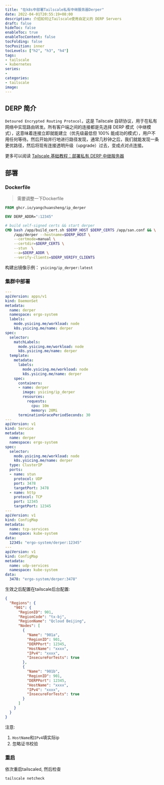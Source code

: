 ```yaml
---
title: "在k8s中部署Tailscale私有中继服务器Derper"
date: 2022-04-01T20:55:19+08:00
description: 介绍如何让Tailscale使用自定义的 DERP Servers
draft: false
hideToc: false
enableToc: true
enableTocContent: false
tocFolding: false
tocPosition: inner
tocLevels: ["h2", "h3", "h4"]
tags:
- tailscale
- kubernetes
series:
-
categories:
- tailscale
image:
---
```


## DERP 简介

`Detoured Encrypted Routing Protocol`，这是 Tailscale 自研协议，用于在私有网络中实现路由转发。所有客户端之间的连接都是先选择 DERP 模式（中继模式），这意味着连接立即就能建立（优先级最低但 100% 能成功的模式），用户不用任何等待。然后开始并行地进行路径发现，通常几秒钟之后，我们就能发现一条更优路径，然后将现有连接透明升级（upgrade）过去，变成点对点连接。

更多可以阅读 [Tailscale 基础教程：部署私有 DERP 中继服务器](https://fuckcloudnative.io/posts/custom-derp-servers)

## 部署

### Dockerfile

> 需要调整一下Dockerfile

```Dockerfile
FROM ghcr.io/yangchuansheng/ip_derper

ENV DERP_ADDR=":12345"

# build self-signed certs && start derper
CMD bash /app/build_cert.sh $DERP_HOST $DERP_CERTS /app/san.conf && \
    /app/derper --hostname=$DERP_HOST \
    --certmode=manual \
    --certdir=$DERP_CERTS \
    --stun  \
    --a=$DERP_ADDR \
    --verify-clients=$DERP_VERIFY_CLIENTS
```

构建出镜像示例： `ysicing/ip_derper:latest`

### 集群中部署

```yaml
---
apiVersion: apps/v1
kind: DaemonSet
metadata:
  name: derper
  namespace: ergo-system
  labels:
    mode.ysicing.me/workload: node
    k8s.ysicing.me/name: derper
spec:
  selector:
    matchLabels:
      mode.ysicing.me/workload: node
      k8s.ysicing.me/name: derper
  template:
    metadata:
      labels:
        mode.ysicing.me/workload: node
        k8s.ysicing.me/name: derper
    spec:
      containers:
      - name: derper
        image: ysicing/ip_derper
        resources:
          requests:
            cpu: 10m
            memory: 20Mi
      terminationGracePeriodSeconds: 30
---
apiVersion: v1
kind: Service
metadata:
  name: derper
  namespace: ergo-system
spec:
  selector:
    mode.ysicing.me/workload: node
    k8s.ysicing.me/name: derper
  type: ClusterIP
  ports:
  - name: stun
    protocol: UDP
    port: 3478
    targetPort: 3478
  - name: http
    protocol: TCP
    port: 12345
    targetPort: 12345
---
apiVersion: v1
kind: ConfigMap
metadata:
  name: tcp-services
  namespace: kube-system
data:
  12345: "ergo-system/derper:12345"
---
apiVersion: v1
kind: ConfigMap
metadata:
  name: udp-services
  namespace: kube-system
data:
  3478: "ergo-system/derper:3478"
```

生效之后配置在tailscale后台配置:

```json
{
  "Regions": {
    "901": {
      "RegionID": 901,
      "RegionCode": "tx-bj",
      "RegionName": "Qcloud Beijing",
      "Nodes": [
        {
          "Name": "901a",
          "RegionID": 901,
          "DERPPort": 12345,
          "HostName": "xxxx",
          "IPv4": "xxxx",
          "InsecureForTests": true
        },
        {
          "Name": "901b",
          "RegionID": 901,
          "DERPPort": 12345,
          "HostName": "xxxx",
          "IPv4": "xxxx",
          "InsecureForTests": true
        }
      ]
    }
  }
}
```

注意:

1. `HostName`和`IPv4`填实际ip
2. 忽略证书校验

### 重启

依次重启tailscaled, 然后检查

```bash
tailscale netcheck
```
